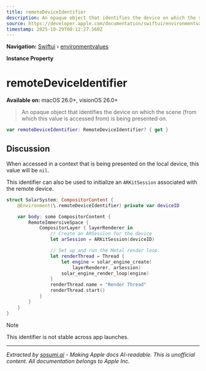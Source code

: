 ```yaml
---
title: remoteDeviceIdentifier
description: An opaque object that identifies the device on which the scene (from which this value is accessed from) is being presented on.
source: https://developer.apple.com/documentation/swiftui/environmentvalues/remotedeviceidentifier
timestamp: 2025-10-29T00:12:27.560Z
---
```


**Navigation:** [Swiftui](/documentation/swiftui) › [environmentvalues](/documentation/swiftui/environmentvalues)

**Instance Property**

# remoteDeviceIdentifier

**Available on:** macOS 26.0+, visionOS 26.0+

> An opaque object that identifies the device on which the scene (from which this value is accessed from) is being presented on.

```swift
var remoteDeviceIdentifier: RemoteDeviceIdentifier? { get }
```

## Discussion

When accessed in a context that is being presented on the local device, this value will be `nil`.

This identifier can also be used to initialize an `ARKitSession` associated with the remote device.

```swift
struct SolarSystem: CompositorContent {
    @Environment(\.remoteDeviceIdentifier) private var deviceID

    var body: some CompositorContent {
        RemoteImmersiveSpace {
            CompositorLayer { layerRenderer in
                // Create an ARSession for the device
                let arSession = ARKitSession(deviceID)

                // Set up and run the Metal render loop.
                let renderThread = Thread {
                    let engine = solar_engine_create(
                        layerRenderer, arSession)
                    solar_engine_render_loop(engine)
                }
                renderThread.name = "Render Thread"
                renderThread.start()
            }
        }
    }
}
```

> [!NOTE]
> This identifier is not stable across app launches.

---

*Extracted by [sosumi.ai](https://sosumi.ai) - Making Apple docs AI-readable.*
*This is unofficial content. All documentation belongs to Apple Inc.*
